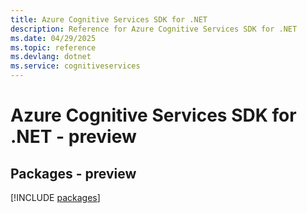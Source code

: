 ```yaml
---
title: Azure Cognitive Services SDK for .NET
description: Reference for Azure Cognitive Services SDK for .NET
ms.date: 04/29/2025
ms.topic: reference
ms.devlang: dotnet
ms.service: cognitiveservices
---
```

# Azure Cognitive Services SDK for .NET - preview
## Packages - preview
[!INCLUDE [packages](cognitive-services-index.md)]